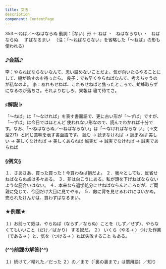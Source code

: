 ```yaml
---
title: 文法：
description
component: ContentPage
---
```



353.～ねば／～ねばならぬ
動詞：［ない］形 ＋ ねば ・
  ねばならない ・
  ねばならぬ  
  ずばなるまい  
（注：「～ねばならない」を省略した「～ねば」の形も使われる）
### ♪会話♪
李：やらねばならないなんて、思い詰めないことだよ。気が向いたらやることにして、機が熟すのを待ったら。 良子：でも早くやらねばなんて、考えちゃうのが私なのよ。
李：あれもせねば、これもせねばと焦ったところで、虻蜂取らずになるのが落ちさ。それよりむしろ、果報は 寝て待てさ。
### ♯解説♭
「～ねば」は「～なければ」を表す書面語で、更に古い形が「～ずば」ですが、「～ずば」は今日ではほとんど 使われない形なので、読んでわかれば十分です。なお、「～ねばならぬ／～ねばならない」は「～なければならな い」（→文型271）と同じ意味を表す書面語です。
読む → 読まなければ → 読まねば 美しい → 美しくなければ → 美しくあらねば 誠実だ → 誠実でなければ → 誠実であらねば
### §例文§
１．さあさあ、買った買った！今買わねば損だよ。
２．我々としても、反省せねばならぬ点は多々ある。
３．非は向こうにある。私が頭を下げねばならないような筋合いはない。
４．本来なら退学処分にせねばならんところだが、ご両親に免じて、今回だけ大目に見てやる。
５．敵に背を見せるわけにはいかぬ。売られたけんかは、買わずばなるまい。
### ★例題★
１）お前って奴は、やらねば（ならず／ならぬ）ことを（しず／せず）、やらなくてもいいこと（だけ／ばかり）
する奴だ。
２） いくら（やる→ ）つけた作業（である→ ）と、気を（つける→ ）ねば失敗すること もある。
### (^^)前課の解答(^^)
１）続けて／晴れた／だった
２）の／まで（「裏の裏まで」は慣用語）／知り
